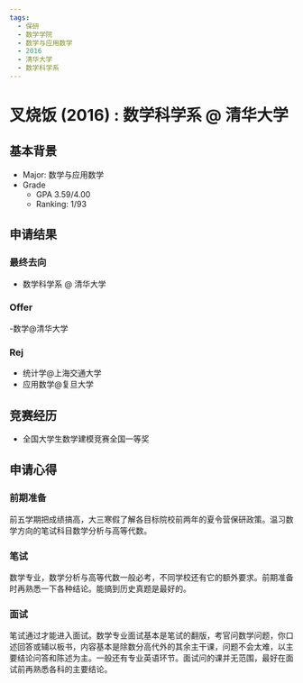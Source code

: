 ```yaml
---
tags:
  - 保研
  - 数学学院
  - 数学与应用数学
  - 2016
  - 清华大学
  - 数学科学系
---
```


# 叉烧饭 (2016) : 数学科学系 @ 清华大学

## 基本背景

- Major: 数学与应用数学
- Grade
  - GPA 3.59/4.00
  - Ranking: 1/93

## 申请结果

### 最终去向

- 数学科学系 @ 清华大学

### Offer

-数学@清华大学

### Rej

- 统计学@上海交通大学
- 应用数学@复旦大学

## 竞赛经历

- 全国大学生数学建模竞赛全国一等奖

## 申请心得

### **前期准备**

前五学期把成绩搞高，大三寒假了解各目标院校前两年的夏令营保研政策。温习数学方向的笔试科目数学分析与高等代数。

### **笔试**

数学专业，数学分析与高等代数一般必考，不同学校还有它的额外要求。前期准备时再熟悉一下各种结论。能搞到历史真题是最好的。

### **面试**

笔试通过才能进入面试。数学专业面试基本是笔试的翻版，考官问数学问题，你口述回答或辅以板书，内容基本是除数分高代外的其余主干课，问题不会太难，以主要结论问答和陈述为主。一般还有专业英语环节。面试问的课并无范围，最好在面试前再熟悉各科的主要结论。

